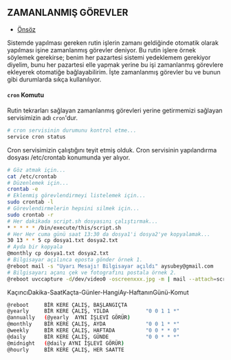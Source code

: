 ## ZAMANLANMIŞ GÖREVLER

- [Önsöz](https://github.com/cicekhasan/DersNotlarim)


Sistemde yapılması gereken rutin işlerin zamanı geldiğinde otomatik olarak yapılması işine zamanlanmış görevler deniyor. Bu rutin işlere örnek söylemek gerekirse; benim her pazartesi sistemi yedeklemem gerekiyor diyelim, bunu her pazartesi elle yapmak yerine bu işi zamanlanmış görevlere ekleyerek otomatiğe bağlayabilirim. İşte zamanlanmış görevler bu ve bunun gibi durumlarda sıkça kullanılıyor.

#### ```cron``` Komutu

Rutin tekrarları sağlayan zamanlanmış görevleri yerine getirmemizi sağlayan servisimizin adı ```cron```'dur.

```bash
# cron servisinin durumunu kontrol etme...
service cron status
```

Cron servisimizin çalıştığını teyit etmiş olduk. Cron servisinin yapılandırma dosyası /etc/crontab konumunda yer alıyor.

```bash
# Göz atmak için...
cat /etc/crontab
# Düzenlemek için...
crontab -e
# Eklenmiş görevlendirmeyi listelemek için...
sudo crontab -l
# Görevlendirmelerin hepsini silmek için...
sudo crontab -r
# Her dakikada script.sh dosyasını çalıştırmak...
* * * * * /bin/execute/this/script.sh
# Her Her cuma günü saat 13:30 da dosya1'i dosya2'ye kopyalamak...
30 13 * * 5 cp dosya1.txt dosya2.txt
# Ayda bir kopyala
@monthly cp dosya1.txt dosya2.txt
# Bilgisayar açılınca eposta gönder örnek 1.
@reboot mail -s "Uyarı Mesajı! Bilgisayar açıldı" aysubey@gmail.com
# Bilgisayarı açanı çek ve fotografını postala örnek 2. 
@reboot uvccapture -d/dev/video0 -oscreenxxx.jpg -m | mail --attach=screenxxx.jpg -s "İzinsiz bilgisayarın açıldı." aysubey@gmail.com
```

KaçıncıDakika-SaatKaçta-Günler-HangiAy-HaftanınGünü-Komut

```bash
@reboot     BİR KERE ÇALIŞ, BAŞLANGIÇTA
@yearly     BİR KERE ÇALIŞ, YILDA            "0 0 1 1 *"
@annually   (@yearly  AYNI İŞLEVİ GÖRÜR)
@monthly    BİR KERE ÇALIŞ, AYDA             "0 0 1 * *"
@weekly     BİR KERE ÇALIŞ, HAFTADA          "0 0 * * 0"
@daily      BİR KERE ÇALIŞ, GÜNDE            "0 0 * * *"
@midnight   (@daily AYNI İŞLEVİ GÖRÜR)
@hourly     BİR KERE ÇALIŞ, HER SAATTE 
```
